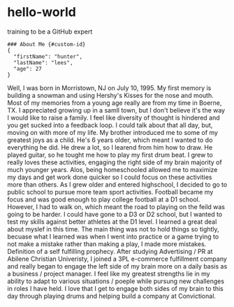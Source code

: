 # hello-world
training to be a GitHub expert
```
### About Me {#custom-id}
{
  "firstName": "hunter",
  "lastName": "lees",
  "age": 27
}
```
Well, I was born in Morristown, NJ on July 10, 1995. My first memory is building a snowman and using Hershy's Kisses for the nose and mouth. Most of my memories from a young age really are from my time in Boerne, TX. I appreciated growing up in a samll town, but I don't believe it's the way I would like to raise a family. I feel like diversity of thought is hindered and you get sucked into a feedback loop. I could talk about that all day, but, moving on with more of my life. My brother introduced me to some of my greatest joys as a child. He's 6 years older, which meant I wanted to do everything he did. He drew a lot, so I learend from him how to draw. He played guitar, so he tought me how to play my first drum beat. I grew to really loves these activities, engaging the right side of my brain majority of much younger years. Alos, being homeschooled allowed me to maximize my days and get work done quicker so I could focus on these activities more than others. As I grew older and entered highschool, I decided to go to public school to pursue more team sport activities. Football became my focus and was good enough to play college football at a D1 school. However, I had to walk on, which meant the road to playing on the feild was going to be harder. I could have gone to a D3 or D2 school, but  I wanted to test my skills against better athletes at the D1 level. I learned a great deal about myslef in this time. The main thing was not to hold things so tightly, becuase what I learned was when I went into practice or a game trying to not make a mistake rather than making a play, I made more mistakes. Definition of a self fulfilling prophecy. After studying Advertising / PR at Abilene Christian Univeristy, I joined a 3PL e-commerce fulfillment company and really began to engage the left side of my brain more on a daily basis as a business / project manager. I feel like my greatest strengths lie in my ability to adapt to various situations / poeple while pursung new challenges in roles I have held. I love that I get to engage both sides of my brain to this day through playing drums and helping build a company at Convictional.

